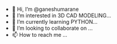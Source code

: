 - 👋 Hi, I’m @ganeshumarane
- 👀 I’m interested in 3D CAD MODELING...
- 🌱 I’m currently learning PYTHON...
- 💞️ I’m looking to collaborate on ...
- 📫 How to reach me ...

<!---
ganeshumarane/ganeshumarane is a ✨ special ✨ repository because its `README.md` (this file) appears on your GitHub profile.
You can click the Preview link to take a look at your changes.
--->

